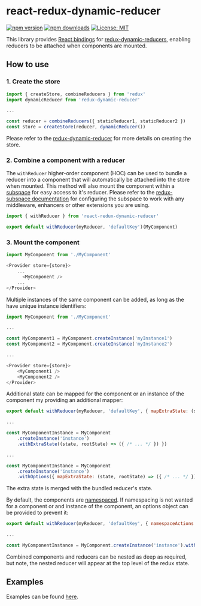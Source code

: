 # react-redux-dynamic-reducer

[![npm version](https://img.shields.io/npm/v/react-redux-dynamic-reducer.svg?style=flat-square)](https://www.npmjs.com/package/react-redux-dynamic-reducer)
[![npm downloads](https://img.shields.io/npm/dm/react-redux-dynamic-reducer.svg?style=flat-square)](https://www.npmjs.com/package/react-redux-dynamic-reducer)
[![License: MIT](https://img.shields.io/npm/l/react-redux-dynamic-reducer.svg?style=flat-square)](/LICENSE.md)

This library provides [React bindings](https://facebook.github.io/react/) for [redux-dynamic-reducers](/packages/redux-dynamic-reducers), enabling reducers to be attached when components are mounted.

## How to use

### 1. Create the store

```javascript
import { createStore, combineReducers } from 'redux'
import dynamicReducer from 'redux-dynamic-reducer'

...

const reducer = combineReducers({ staticReducer1, staticReducer2 })
const store = createStore(reducer, dynamicReducer())
```

Please refer to the [redux-dynamic-reducer](/packages/redux-dynamic-reducer) for more details on creating the store.

### 2. Combine a component with a reducer

The `withReducer` higher-order component (HOC) can be used to bundle a reducer into a component that will automatically be attached into the store when mounted. This method will also mount the component within a [subspace](https://github.com/ioof-holdings/redux-subspace) for easy access to it's reducer.  Please refer to the [redux-subspace documentation](https://github.com/ioof-holdings/redux-subspace/docs) for configuring the subspace to work with any middleware, enhancers or other extensions you are using.

```javascript
import { withReducer } from 'react-redux-dynamic-reducer'

export default withReducer(myReducer, 'defaultKey')(MyComponent)
```

### 3. Mount the component

```javascript
import MyComponent from './MyComponent'

<Provider store={store}>
    ...
      <MyComponent />
    ...
</Provider>
```

Multiple instances of the same component can be added, as long as the have unique instance identifiers:

```javascript
import MyComponent from './MyComponent'

...

const MyComponent1 = MyComponent.createInstance('myInstance1')
const MyComponent2 = MyComponent.createInstance('myInstance2')

...

<Provider store={store}>
    <MyComponent1 />
    <MyComponent2 />
</Provider>
```

Additional state can be mapped for the component or an instance of the component my providing an additional mapper:

```javascript
export default withReducer(myReducer, 'defaultKey', { mapExtraState: (state, rootState) => ({ /* ... */ }) })(MyComponent)

...

const MyComponentInstance = MyComponent
    .createInstance('instance')
    .withExtraState((state, rootState) => ({ /* ... */ }) })

...

const MyComponentInstance = MyComponent
    .createInstance('instance')
    .withOptions({ mapExtraState: (state, rootState) => ({ /* ... */ }) })
```

The extra state is merged with the bundled reducer's state.

By default, the components are [namespaced](https://github.com/ioof-holdings/redux-subspace#namespacing).  If namespacing is not wanted for a component or and instance of the component, an options object can be provided to prevent it:

```javascript
export default withReducer(myReducer, 'defaultKey', { namespaceActions: false })(MyComponent)

...

const MyComponentInstance = MyComponent.createInstance('instance').withOptions({ namespaceActions: false })
```

Combined components and reducers can be nested as deep as required, but note, the nested reducer will appear at the top level of the redux state.

## Examples

Examples can be found [here](/examples#react-redux-dynamic-reducer).
